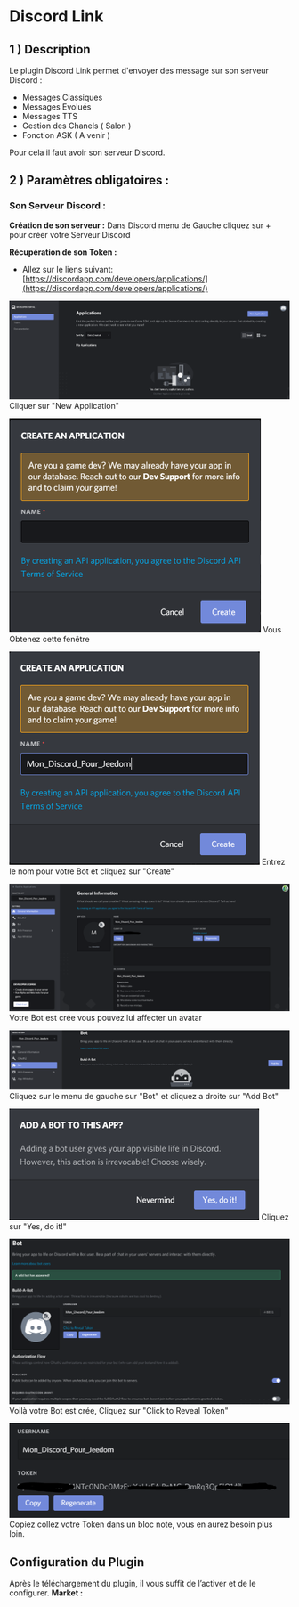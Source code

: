# Discord Link

## 1 ) Description

Le plugin Discord Link permet d'envoyer des message sur son serveur Discord : 
 - Messages Classiques
 - Messages Evolués
 - Messages TTS
 - Gestion des Chanels ( Salon )
 - Fonction ASK ( A venir )

Pour cela il faut avoir son serveur Discord. <br>

## 2 ) Paramètres obligatoires : 

### Son Serveur Discord :

**Création de son serveur :** 
Dans Discord menu de Gauche cliquez sur + pour créer votre Serveur Discord

**Récupération de son Token :** 
 - Allez sur le liens suivant: 
 [https://discordapp.com/developers/applications/](https://discordapp.com/developers/applications/)
 
 ![Discord-Server1](../images/Discord-Server_1.PNG)
Cliquer sur "New Application"
  
 ![Discord-Server2](../images/Discord-Server_2.PNG)
Vous Obtenez cette fenêtre

 ![Discord-Server3](../images/Discord-Server_3.PNG)
Entrez le nom pour votre Bot et cliquez sur "Create"

 ![Discord-Server4](../images/Discord-Server_4.PNG)
Votre Bot est crée vous pouvez lui affecter un avatar

 ![Discord-Server5](../images/Discord-Server_5.PNG)
Cliquez sur le menu de gauche sur "Bot" et cliquez a droite sur "Add Bot"

 ![Discord-Server6](../images/Discord-Server_6.PNG)
Cliquez sur "Yes, do it!"

 ![Discord-Server7](../images/Discord-Server_7.PNG)
Voilà votre Bot est crée, Cliquez sur "Click to Reveal Token"

 ![Discord-Server8](../images/Discord-Server_8.PNG)
Copiez collez votre Token dans un bloc note, vous en aurez besoin plus loin.

## Configuration du Plugin
Après le téléchargement du plugin, il vous suffit de l’activer et de le configurer.
**Market :** 

